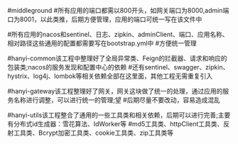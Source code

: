 #middleground
#所有应用的端口都需以800开头，如网关端口为8000,admin端口为8001，以此类推，后期方便管理，应用的端口可统一写在该文件中

#所有应用的nacos和sentinel、日志、zipkin、adminClient、端口、应用名称、相对路径这些通用的配置都需要写在bootstrap.yml中
#方便统一管理


#hanyi-common该工程中整理好了全局异常类、Feign的拦截器、请求和响应的包装类;nacos的服务发现和配置中心的依赖
#还有sentinel、swagger、zipkin、hystrix、log4j、lombok等相关依赖全部在这里面，其他工程无需重复引入


#hanyi-gateway该工程整理好了网关，网关这块做了统一的处理，通过应用的服务名称进行调整，可以进行统一的管理;望
#后期尽量不要改动，容易造成混乱

#hanyi-utils该工程整合了通用的一些工具类和相关依赖，后期可以进行完善;主要有分布式id生成器：雪花算法、IdWorker等
#md5工具类、httpClient工具类、反射工具类、Bcrypt加密工具类、cookie工具类、zip工具类等